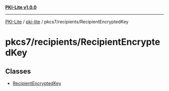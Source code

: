 [**PKI-Lite v1.0.0**](../../../../README.md)

---

[PKI-Lite](../../../../README.md) / [pki-lite](../../../README.md) / pkcs7/recipients/RecipientEncryptedKey

# pkcs7/recipients/RecipientEncryptedKey

## Classes

- [RecipientEncryptedKey](classes/RecipientEncryptedKey.md)
